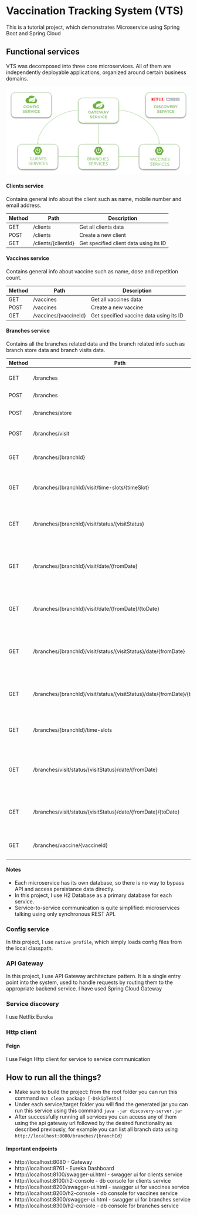 # Vaccination Tracking System (VTS)

This is a tutorial project, which demonstrates Microservice using Spring Boot and Spring Cloud

## Functional services

VTS was decomposed into three core microservices. All of them are independently deployable applications, organized around certain business domains.

![Vaccination Tracking System](https://github.com/Hazem-Mostafa/VTS/blob/main/docs/03-Architecture/architecture.png)

#### Clients service
Contains general info about the client such as name, mobile number and email address.

Method	| Path	| Description
------------- | ------------------------- | ------------- 
GET	| /clients	| Get all clients data
POST| /clients	| Create a new client
GET	| /clients/{clientId}	| Get specified client data using its ID


#### Vaccines service
Contains general info about vaccine such as name, dose and repetition count.

Method	| Path	| Description
------------- | ------------------------- | ------------- 
GET	| /vaccines	| Get all vaccines data
POST| /vaccines	| Create a new vaccine
GET	| /vaccines/{vaccineId}	| Get specified vaccine data using its ID


#### Branches service
Contains all the branches related data and the branch related info such as branch store data and branch visits data.

Method	| Path	| Description
------------- | ------------------------- | ------------- 
GET	| /branches	| Get all branches data
POST	| /branches	| Create a new branch
POST	| /branches/store	| Create a new branch store
POST	| /branches/visit	| Create a new branch visit
GET	| /branches/{branchId}	| Get specified branch data using its ID
GET	| /branches/{branchId}/visit/time-slots/{timeSlot}	| Get a branch visit by branch Id and visit time
GET	| /branches/{branchId}/visit/status/{visitStatus}	| Get all visits by branch Id, visit status and visit date range
GET	| /branches/{branchId}/visit/date/{fromDate}	| Get all visits by branch Id, visit status and visit date for one day
GET	| /branches/{branchId}/visit/date/{fromDate}/{toDate}	| Get all visits by branch Id, visit status and visit date range
GET	| /branches/{branchId}/visit/status/{visitStatus}/date/{fromDate}	| Get all visits by branch Id, visit status and visit date for one day
GET	| /branches/{branchId}/visit/status/{visitStatus}/date/{fromDate}/{toDate}	| Get all visits by branch Id, visit status and visit date range
GET	| /branches/{branchId}/time-slots	| Get all available time slots by branch id
GET	| /branches/visit/status/{visitStatus}/date/{fromDate}	| Get all visits by branch Id, visit status and visit date for one day
GET	| /branches/visit/status/{visitStatus}/date/{fromDate}/{toDate}	| Get all visits by branch Id, visit status and visit date range
GET	| /branches/vaccine/{vaccineId}	| Get all branches by vaccine id


#### Notes
- Each microservice has its own database, so there is no way to bypass API and access persistance data directly.
- In this project, I use H2 Database as a primary database for each service.
- Service-to-service communication is quite simplified: microservices talking using only synchronous REST API.


### Config service
In this project, I use `native profile`, which simply loads config files from the local classpath.


### API Gateway
In this project, I use API Gateway architecture pattern. It is a single entry point into the system, used to handle requests by routing them to the appropriate backend service. I have used Spring Cloud Gateway

### Service discovery
I use Netflix Eureka

### Http client
#### Feign
I use Feign Http client for service to service communication


## How to run all the things?
- Make sure to build the project: from the root folder you can run this command `mvn clean package [-DskipTests]`
- Under each service/target folder you will find the generated jar you can run this service using this command `java -jar discovery-server.jar`
- After successfully running all services you can access any of them using the api gateway url followed by the desired functionality as described previously, for example you can list all branch data using `http://localhost:8080/branches/{branchId}`


#### Important endpoints
- http://localhost:8080 - Gateway
- http://localhost:8761 - Eureka Dashboard
- http://localhost:8100/swagger-ui.html - swagger ui for clients service
- http://localhost:8100/h2-console - db console for clients service
- http://localhost:8200/swagger-ui.html - swagger ui for vaccines service
- http://localhost:8200/h2-console - db console for vaccines service
- http://localhost:8300/swagger-ui.html - swagger ui for branches service
- http://localhost:8300/h2-console - db console for branches service